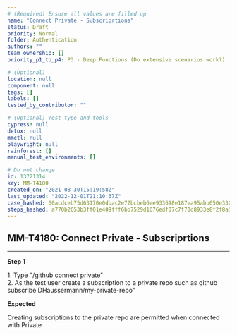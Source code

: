 ```yaml
---
# (Required) Ensure all values are filled up
name: "Connect Private - Subscriprtions"
status: Draft
priority: Normal
folder: Authentication
authors: ""
team_ownership: []
priority_p1_to_p4: P3 - Deep Functions (Do extensive scenarios work?)

# (Optional)
location: null
component: null
tags: []
labels: []
tested_by_contributor: ""

# (Optional) Test type and tools
cypress: null
detox: null
mmctl: null
playwright: null
rainforest: []
manual_test_environments: []

# Do not change
id: 13721314
key: MM-T4180
created_on: "2021-08-30T15:19:58Z"
last_updated: "2022-12-01T21:10:37Z"
case_hashed: 60acdceb75d63170e0dbac2e72bcbeb6ee933698e187ea95abb650e330cb5f59dac09a567d46de72acc4236d5cea38ba
steps_hashed: a770b2653b3ff01e409fff6bb7529d1676edf07c7f70d8933e8f2f8a53c9d35aef11e311e2305aa18809dfcc32e7f07b
---
```


<!-- (Auto-generated) Based on frontmatter's "key" and "name" -->

## MM-T4180: Connect Private - Subscriprtions

---

**Step 1**

1\. Type "/github connect private"\
2\. As the test user create a subscription to a private repo such as github subscribe DHaussermann/my-private-repo"

**Expected**

Creating subscriptions to the private repo are permitted when connected with Private
